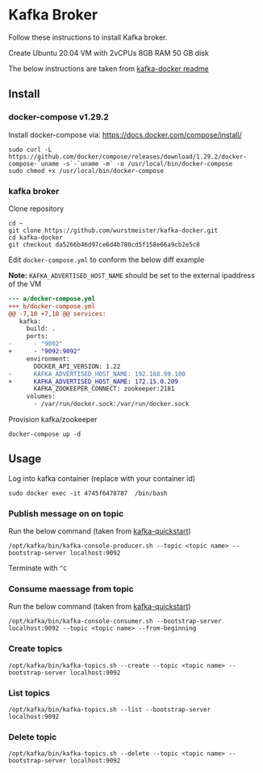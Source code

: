 # Kafka Broker

Follow these instructions to install Kafka broker.

Create Ubuntu 20.04 VM with 2vCPUs 8GB RAM 50 GB disk

The below instructions are taken from [kafka-docker readme](https://github.com/wurstmeister/kafka-docker/blob/master/README.md)

## Install

### docker-compose v1.29.2

Install docker-compose via: https://docs.docker.com/compose/install/

```
sudo curl -L https://github.com/docker/compose/releases/download/1.29.2/docker-compose-`uname -s`-`uname -m` -o /usr/local/bin/docker-compose
sudo chmod +x /usr/local/bin/docker-compose
```

### kafka broker

Clone repository

```
cd ~
git clone https://github.com/wurstmeister/kafka-docker.git
cd kafka-docker
git checkout da5266b46d97ce6d4b780cd5f158e66a9cb2e5c8
```

Edit `docker-compose.yml` to conform the below diff example

**Note:** `KAFKA_ADVERTISED_HOST_NAME` should be set to the external ipaddress of the VM

```diff
--- a/docker-compose.yml
+++ b/docker-compose.yml
@@ -7,10 +7,10 @@ services:
   kafka:
     build: .
     ports:
-      - "9092"
+      - "9092:9092"
     environment:
       DOCKER_API_VERSION: 1.22
-      KAFKA_ADVERTISED_HOST_NAME: 192.168.99.100
+      KAFKA_ADVERTISED_HOST_NAME: 172.15.0.209
       KAFKA_ZOOKEEPER_CONNECT: zookeeper:2181
     volumes:
       - /var/run/docker.sock:/var/run/docker.sock
```

Provision kafka/zookeeper

```
docker-compose up -d
```

## Usage

Log into kafka container (replace with your container id)

```
sudo docker exec -it 4745f6478787  /bin/bash
```

### Publish message on on topic

Run the below command (taken from [kafka-quickstart](https://kafka.apache.org/quickstart))

```
/opt/kafka/bin/kafka-console-producer.sh --topic <topic name> --bootstrap-server localhost:9092
```

Terminate with `^C`

### Consume maessage from topic

Run the below command (taken from [kafka-quickstart](https://kafka.apache.org/quickstart))

```
/opt/kafka/bin/kafka-console-consumer.sh --bootstrap-server localhost:9092 --topic <topic name> --from-beginning
```

### Create topics

```
/opt/kafka/bin/kafka-topics.sh --create --topic <topic name> --bootstrap-server localhost:9092
```

### List topics

```
/opt/kafka/bin/kafka-topics.sh --list --bootstrap-server localhost:9092
```

### Delete topic

```
/opt/kafka/bin/kafka-topics.sh --delete --topic <topic name> --bootstrap-server localhost:9092
```

